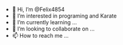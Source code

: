 - 👋 Hi, I’m @Felix4854
- 👀 I’m interested in programing and Karate
- 🌱 I’m currently learning ...
- 💞️ I’m looking to collaborate on ...
- 📫 How to reach me ...

<!---
Felix4854/Felix4854 is a ✨ special ✨ repository because its `README.md` (this file) appears on your GitHub profile.
You can click the Preview link to take a look at your changes.
--->
